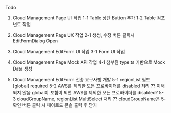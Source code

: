 Todo

1. Cloud Management Page UI 작업 
1-1 Table 상단 Button 추가
1-2 Table 컴포넌트 작업

2. Cloud Management Page UX 작업
2-1 생성, 수정 버튼 클릭시 EditFormDialog Open

3. Cloud Management EditForm UI 작업
3-1 Form UI 작업

4. Cloud Management Page Mock API 작업
4-1 첨부된 type.ts 기반으로 Mock Data 생성

5. Cloud Management EditForm 전송 요구사항 개발
5-1 regionList 필드 [global] required
5-2 AWS를 제외한 모든 프로바이더를 disabled 처리 ?? 이해 되지 않음 global이 포함이 되면 AWS를 제외한 모든 프로바이더를 disabled?
5-3 cloudGroupName, regionList MultiSelect 처리 ?? cloudGroupName은 
5- 확인 버튼 클릭 시 페이로드 콘솔 출력 후 닫기